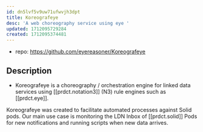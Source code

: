 ```yaml
---
id: dn5lvf5v9uw71ufwvjh3dpt
title: Koreografeye
desc: 'A web choreography service using eye '
updated: 1712095729284
created: 1712095374481
---
```


- repo: https://github.com/eyereasoner/Koreografeye

## Description

- Koreografeye is a choreography / orchestration engine for linked data services using [[prdct.notation3]] (N3) rule engines such as [[prdct.eye]].

Koreografeye was created to facilitate automated processes against Solid pods. Our main use case is monitoring the LDN Inbox of [[prdct.solid]] Pods for new notifications and running scripts when new data arrives.